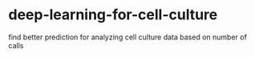 # deep-learning-for-cell-culture
find better prediction for analyzing cell culture data based on number  of calls
